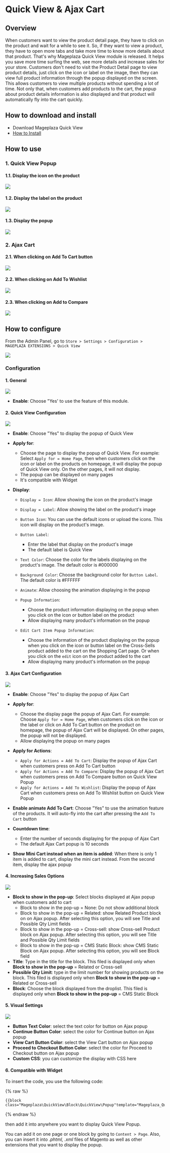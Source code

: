 # Quick View & Ajax Cart
## Overview

When customers want to view the product detail page, they have to click on the product and wait for a while to see it. So, if they want to view a product, they have to open more tabs and take more time to know more details about that product. That's why Mageplaza Quick View module is released. It helps you save more time surfing the web, see more details and increase sales for your store. Customers don't need to visit the Product Detail page to view product details, just click on the icon or label on the image, then they can view full product information through the popup displayed on the screen. This allows customers to view multiple products without spending a lot of time. Not only that, when customers add products to the cart, the popup about product details information is also displayed and that product will automatically fly into the cart quickly.

## How to download and install

- Download Mageplaza Quick View
- [How to Install](https://www.mageplaza.com/install-magento-2-extension/)


## How to use
### 1. Quick View Popup
#### 1.1. Display the icon on the product

![](https://i.imgur.com/kh53PzJ.png)

#### 1.2. Display the label on the product

![](https://i.imgur.com/4v7yimD.png)

#### 1.3. Display the popup

![](https://i.imgur.com/KM8xWXz.png)

### 2. Ajax Cart
#### 2.1. When clicking on Add To Cart button

![](https://i.imgur.com/PEa2w19.png)

#### 2.2. When clicking on Add To Wishlist

![](https://i.imgur.com/twBFZLK.png)

#### 2.3. When clicking on Add to Compare

![](https://i.imgur.com/0PtMlIB.png)

## How to configure

From the Admin Panel, go to `Store > Settings > Configuration > MAGEPLAZA EXTENSIONS > Quick View`

![](https://i.imgur.com/qfd1ptJ.png)

### Configuration
#### 1. General
![](https://i.imgur.com/dKADlL3.png)

- **Enable**: Choose "Yes' to use the feature of this module.

#### 2. Quick View Configuration
![](https://i.imgur.com/zbSVcaF.png)

- **Enable**: Choose "Yes" to display the popup of Quick View
- **Apply for**:
  - Choose the page to display the popup of Quick View. For example: Select `Apply for = Home Page`, then when customers click on the icon or label on the products on homepage, it will display the popup of Quick View only. On the other pages, it will not display.
  - The popup can be displayed on many pages
  - It's compatible with Widget
  
- **Display**:
  - `Display = Icon`: Allow showing the icon on the product's image
  - `Display = Label`: Allow showing the label on the product's image
  - `Button Icon`: You can use the default icons or upload the icons. This icon will display on the product's image.
  - `Button Label`: 
    - Enter the label that display on the product's image
    - The default label is Quick View
    
  - `Text Color`: Choose the color for the labels displaying on the product's image. The default color is #000000
  - `Background Color`: Choose the background color for `Button Label`. The default color is #FFFFFF
  - `Animate`: Allow choosing the animation displaying in the popup
  - `Popup Information`:
    - Choose the product information displaying on the popup when you click on the icon or button label on the product
    - Allow displaying many product's information on the popup
    
  - `Edit Cart Item Popup Information`:
    - Choose the information of the product displaying on the popup when you click on the icon or button label on the Cross-Sells product added to the cart on the Shopping Cart page. Or when you click on the `edit` icon on the product added to the cart
    - Allow displaying many product's information on the popup
    
#### 3. Ajax Cart Configuration

![](https://i.imgur.com/8RgQtOe.png)

- **Enable**: Choose "Yes" to display the popup of Ajax Cart
- **Apply for**:
  - Choose the display page the popup of Ajax Cart. For example: Choose `Apply for = Home Page`, when customers click on the icon or the label or click on Add To Cart button on the product on homepage, the popup of Ajax Cart will be displayed. On other pages, the popup will not be displayed.
  - Allow displaying the popup on many pages
  
- **Apply for Actions**:
  - `Apply for Actions = Add To Cart`: Display the popup of Ajax Cart when customers press on Add To Cart button
  - `Apply for Actions = Add To Compare`: Display the popup of Ajax Cart when customers press on Add To Compare button on Quick View Popup
  - `Apply for Actions = Add To Wishlist`: Display the popup of Ajax Cart when customers press on Add To Wishlist button on Quick View Popup
  
- **Enable animate Add To Cart**: Choose "Yes" to use the animation feature of the products. It will auto-fly into the cart after pressing the `Add To Cart` button
- **Countdown time**:
  - Enter the number of seconds displaying for the popup of Ajax Cart
  - The default Ajax Cart popup is 10 seconds
- **Show Mini Cart instead when an item is added**: When there is only 1 item is added to cart, display the mini cart instead. From the second item, display the ajax popup

#### 4. Increasing Sales Options 

![](https://i.imgur.com/HiyztZ3.png)

- **Block to show in the pop-up**: Select blocks displayed at Ajax popup when customers add to cart 
  - Block to show in the pop-up = None: Do not show additional block 
  - Block to show in the pop-up = Related: show Related Product block on on Ajax popup. After selecting this option, you will see Title and Possible Qty Limit fields 
  - Block to show in the pop-up = Cross-sell: show Cross-sell Product block on Ajax popup. After selecting this option, you will see Title and Possible Qty Limit fields   
  - Block to show in the pop-up = CMS Static Block: show CMS Static Block on Ajax popup. After selecting this option, you will see Block field 
- **Title**: Type in the title for the block. This filed is displayed only when **Block to show in the pop-up** = Related or Cross-sell
- **Possible Qty Limit**: type in the limit number for showing products on the block. This filed is displayed only when **Block to show in the pop-up** = Related or Cross-sell
- **Block**: Choose the block displayed from the droplist. This filed is displayed only when **Block to show in the pop-up** = CMS Static Block

#### 5. Visual Settings 

![](https://i.imgur.com/L0JxMGc.png)

- **Button Text Color**: select the text color for button on Ajax popup
- **Continue Button Color**: select the color for Continue button on Ajax popup
- **View Cart Button Color**: select the View Cart button on Ajax popup
- **Proceed to Checkout Button Color**: select the color for Proceed to Checkout button on Ajax popup
- **Custom CSS**: you can customize the display with CSS here

#### 6. Compatible with Widget
To insert the code, you use the following code: 

{% raw %}
```
{{block class="Mageplaza\QuickView\Block\QuickView\Popup"template="Mageplaza_QuickView::quickview/widget/button.phtml"}}

```
{% endraw %}

then add it into anywhere you want to display Quick View Popup. 

You can add it on one page or one block by going to `Content > Page`. Also, you can insert it into *.phtml, .xml* files of Magento as well as other extensions that you want to display the popup.




